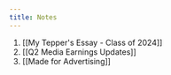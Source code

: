 ```yaml
---
title: Notes
---
```


1. [[My Tepper's Essay - Class of 2024]]
2. [[Q2 Media Earnings Updates]]
3. [[Made for Advertising]]